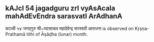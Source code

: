## kAJcI 54 jagadguru zrI vyAsAcala mahAdEvEndra sarasvatI ArAdhanA

काञ्ची ५४ जगद्गुरु श्री~व्यासाचल महादेवेन्द्र सरस्वती आराधना is observed on Kṛṣṇa-Prathamā tithi of Āṣāḍha (lunar) month.



